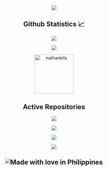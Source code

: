 <p align = "center">
 <h2 align="center"> <img src="https://spotify-recently-played-readme.vercel.app/api?user=21dwvex3enh22lypnm2tvwcsq&width=1000"/>
</p>  
<h2 align="center">Github Statistics 📈</h2>
<p align="center"><a href="https://github.com/nathankits"><img src="https://github-readme-stats.vercel.app/api?username=nathankits&show_icons=true&theme=dark"></a></p>
<p align="center"><a href="https://github.com/nathankits"><img src="https://github-readme-stats.vercel.app/api/top-langs/?username=nathankits&theme=dark&layout=compact"></a></p>
<p align="Center"><img width="125" src="https://komarev.com/ghpvc/?username=iamlazy123&style=flat-square" alt="nathankits"></p>
<h2 align="center">Active Repositories </h2>
<p align="center"><a href="https://github.com/nathankits/device_xiaomi_juice" target="_blank"><img src="https://github-readme-stats.vercel.app/api/pin/?username=nathankits&repo=device_xiaomi_juice&show_owner=false&theme=dark"></a></p>
<p align="center"><a href="https://github.com/nathankits/device_xiaomi_mojito" target="_blank"><img src="https://github-readme-stats.vercel.app/api/pin/?username=nathankits&repo=device_xiaomi_mojito&show_owner=false&theme=dark"></a></p>
<p align="center"><a href="https://github.com/nathankits/device_xiaomi_sm6150-common" target="_blank"><img src="https://github-readme-stats.vercel.app/api/pin/?username=nathankits&repo=device_xiaomi_sm6150-common&show_owner=false&theme=dark"></a></p>
<p align="center"><a href="https://github.com/nathankits/kernel_xiaomi_juice" target="_blank"><img src="https://github-readme-stats.vercel.app/api/pin/?username=nathankits&repo=kernel_xiaomi_juice&show_owner=false&theme=dark"></a></p>
<h2 align="center">
 <img src="https://madewithlove.now.sh/ph?colorB=%233838ff" alt="Made with love in Philippines">
</h2>
